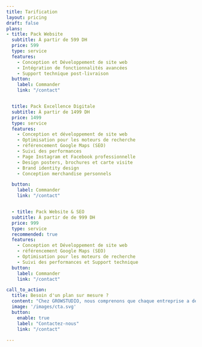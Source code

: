 ```yaml
---
title: Tarification
layout: pricing
draft: false
plans:
- title: Pack Website
  subtitle: À partir de 599 DH
  price: 599
  type: service
  features:
    - Conception et Développement de site web
    - Intégration de fonctionnalités avancées
    - Support technique post-livraison
  button:
    label: Commander
    link: "/contact"


  title: Pack Excellence Digitale
  subtitle: À partir de 1499 DH
  price: 1499
  type: service
  features:
    - Conception et développement de site web
    - Optimisation pour les moteurs de recherche
    - référencement Google Maps (SEO) 
    - Suivi des performances
    - Page Instagram et Facebook professionnelle
    - Design posters, brochures et carte visite
    - Brand identity design
    - Conception merchandise personnels

  button:
    label: Commander
    link: "/contact"


  - title: Pack Website & SEO
  subtitle: À partir de de 999 DH
  price: 999
  type: service
  recommended: true
  features:
    - Conception et Développement de site web
    - référencement Google Maps (SEO)
    - Optimisation pour les moteurs de recherche
    - Suivi des performances et Support technique
  button:
    label: Commander
    link: "/contact"

call_to_action:
  title: Besoin d'un plan sur mesure ?
  content: "Chez GROWSTUDIO, nous comprenons que chaque entreprise a des besoins uniques en matière de marketing digital. Si vous recherchez des services spécifiques qui ne sont pas inclus dans nos offres standard, nous sommes là pour créer un plan sur mesure qui répondra parfaitement à vos exigences.Contactez-nous dès aujourd'hui pour discuter de vos besoins et obtenir un devis personnalisé pour votre entreprise."
  image: '/images/cta.svg'
  button:
    enable: true
    label: "Contactez-nous"
    link: "/contact"
    
--- 
```

